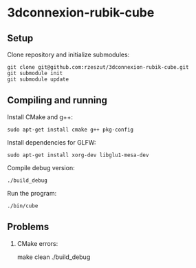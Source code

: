 3dconnexion-rubik-cube
=====================

Setup
-----

Clone repository and initialize submodules:

    git clone git@github.com:rzeszut/3dconnexion-rubik-cube.git
    git submodule init
    git submodule update

Compiling and running
-------------

Install CMake and g++:

    sudo apt-get install cmake g++ pkg-config

Install dependencies for GLFW:

    sudo apt-get install xorg-dev libglu1-mesa-dev

Compile debug version:

    ./build_debug

Run the program:

    ./bin/cube

Problems
--------

1. CMake errors:

    make clean
    ./build_debug

